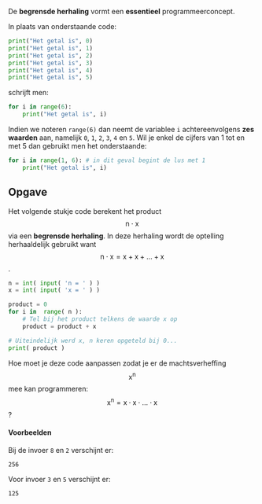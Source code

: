 De **begrensde herhaling** vormt een **essentieel** programmeerconcept.

In plaats van onderstaande code:

```python
print("Het getal is", 0)
print("Het getal is", 1)
print("Het getal is", 2)
print("Het getal is", 3)
print("Het getal is", 4)
print("Het getal is", 5)
```

schrijft men:
```python
for i in range(6):
    print("Het getal is", i)
```

Indien we noteren `range(6)` dan neemt de variablee `i` achtereenvolgens **zes waarden** aan, namelijk `0`, `1`, `2`, `3`, `4` en `5`. Wil je enkel de cijfers van 1 tot en met 5 dan gebruikt men het onderstaande:

```python
for i in range(1, 6): # in dit geval begint de lus met 1
    print("Het getal is", i)
```


## Opgave
Het volgende stukje code berekent het product $$\mathsf{n \cdot x}$$ via een **begrensde herhaling**. In deze herhaling wordt de optelling herhaaldelijk gebruikt want $$\mathsf{n\cdot x = x + x + \ldots + x}$$.

```python
n = int( input( 'n = ' ) )
x = int( input( 'x = ' ) )

product = 0
for i in  range( n ):
    # Tel bij het product telkens de waarde x op
    product = product + x

# Uiteindelijk werd x, n keren opgeteld bij 0...
print( product ) 
```

Hoe moet je deze code aanpassen zodat je er de machtsverheffing $$\mathsf{x^n}$$ mee kan programmeren: $$\mathsf{x^n = x\cdot x \cdot \ldots \cdot x}$$?


#### Voorbeelden
Bij de invoer `8` en `2` verschijnt er:
```
256
```

Voor invoer `3` en `5` verschijnt er:
```
125
```